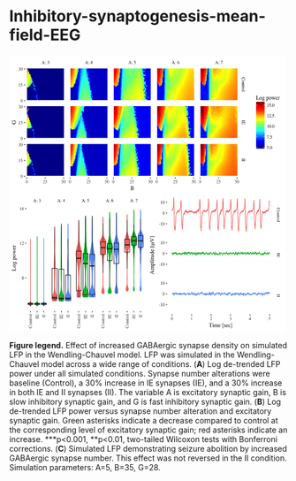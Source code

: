 # Inhibitory-synaptogenesis-mean-field-EEG

<img src="https://github.com/AckerDWM/Inhibitory-synaptogenesis-mean-field-EEG/blob/master/plot.png" alt="alt text" width="500" height="500">

**Figure legend.** Effect of increased GABAergic synapse density on simulated LFP in the Wendling-Chauvel model. LFP was simulated in the Wendling-Chauvel model across a wide range of conditions. (**A**) Log de-trended LFP power under all simulated conditions. Synapse number alterations were baseline (Control), a 30% increase in IE synapses (IE), and a 30% increase in both IE and II synapses (II). The variable A is excitatory synaptic gain, B is slow inhibitory synaptic gain, and G is fast inhibitory synaptic gain. (**B**) Log de-trended LFP power versus synapse number alteration and excitatory synaptic gain. Green asterisks indicate a decrease compared to control at the corresponding level of excitatory synaptic gain; red asterisks indicate an increase. ***p<0.001, **p<0.01, two-tailed Wilcoxon tests with Bonferroni corrections. (**C**) Simulated LFP demonstrating seizure abolition by increased GABAergic synapse number. This effect was not reversed in the II condition. Simulation parameters: A=5, B=35, G=28.
